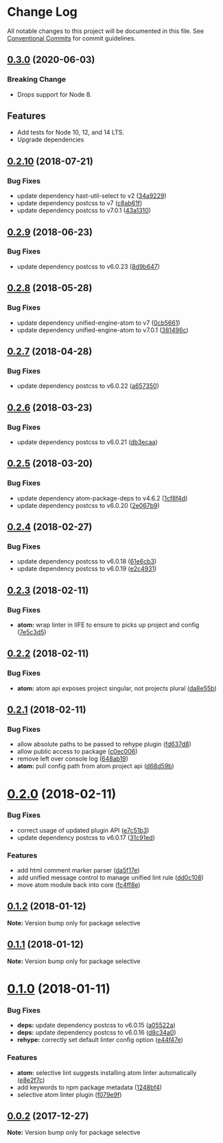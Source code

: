 # Change Log

All notable changes to this project will be documented in this file.
See [Conventional Commits](https://conventionalcommits.org) for commit guidelines.

## [0.3.0](https://github.com/ChristianMurphy/selective/compare/v0.2.10...v0.3.0) (2020-06-03)

### Breaking Change

- Drops support for Node 8.

## Features

- Add tests for Node 10, 12, and 14 LTS.
- Upgrade dependencies

## [0.2.10](https://github.com/ChristianMurphy/selective/compare/v0.2.9...v0.2.10) (2018-07-21)

### Bug Fixes

- update dependency hast-util-select to v2 ([34a9229](https://github.com/ChristianMurphy/selective/commit/34a9229))
- update dependency postcss to v7 ([c8ab61f](https://github.com/ChristianMurphy/selective/commit/c8ab61f))
- update dependency postcss to v7.0.1 ([43a1310](https://github.com/ChristianMurphy/selective/commit/43a1310))

## [0.2.9](https://github.com/ChristianMurphy/selective/compare/v0.2.8...v0.2.9) (2018-06-23)

### Bug Fixes

- update dependency postcss to v6.0.23 ([8d9b647](https://github.com/ChristianMurphy/selective/commit/8d9b647))

## [0.2.8](https://github.com/ChristianMurphy/selective/compare/v0.2.7...v0.2.8) (2018-05-28)

### Bug Fixes

- update dependency unified-engine-atom to v7 ([0cb5661](https://github.com/ChristianMurphy/selective/commit/0cb5661))
- update dependency unified-engine-atom to v7.0.1 ([381496c](https://github.com/ChristianMurphy/selective/commit/381496c))

## [0.2.7](https://github.com/ChristianMurphy/selective/compare/v0.2.6...v0.2.7) (2018-04-28)

### Bug Fixes

- update dependency postcss to v6.0.22 ([a657350](https://github.com/ChristianMurphy/selective/commit/a657350))

## [0.2.6](https://github.com/ChristianMurphy/selective/compare/v0.2.5...v0.2.6) (2018-03-23)

### Bug Fixes

- update dependency postcss to v6.0.21 ([db3ecaa](https://github.com/ChristianMurphy/selective/commit/db3ecaa))

## [0.2.5](https://github.com/ChristianMurphy/selective/compare/v0.2.4...v0.2.5) (2018-03-20)

### Bug Fixes

- update dependency atom-package-deps to v4.6.2 ([1cf8f4d](https://github.com/ChristianMurphy/selective/commit/1cf8f4d))
- update dependency postcss to v6.0.20 ([2e067b9](https://github.com/ChristianMurphy/selective/commit/2e067b9))

## [0.2.4](https://github.com/ChristianMurphy/selective/compare/v0.2.3...v0.2.4) (2018-02-27)

### Bug Fixes

- update dependency postcss to v6.0.18 ([61e6cb3](https://github.com/ChristianMurphy/selective/commit/61e6cb3))
- update dependency postcss to v6.0.19 ([e2c4931](https://github.com/ChristianMurphy/selective/commit/e2c4931))

## [0.2.3](https://github.com/ChristianMurphy/selective/compare/v0.2.2...v0.2.3) (2018-02-11)

### Bug Fixes

- **atom:** wrap linter in IIFE to ensure to picks up project and config ([7e5c3d5](https://github.com/ChristianMurphy/selective/commit/7e5c3d5))

## [0.2.2](https://github.com/ChristianMurphy/selective/compare/v0.2.1...v0.2.2) (2018-02-11)

### Bug Fixes

- **atom:** atom api exposes project singular, not projects plural ([da8e55b](https://github.com/ChristianMurphy/selective/commit/da8e55b))

## [0.2.1](https://github.com/ChristianMurphy/selective/compare/v0.2.0...v0.2.1) (2018-02-11)

### Bug Fixes

- allow absolute paths to be passed to rehype plugin ([fd637d8](https://github.com/ChristianMurphy/selective/commit/fd637d8))
- allow public access to package ([c0ec006](https://github.com/ChristianMurphy/selective/commit/c0ec006))
- remove left over console log ([648ab19](https://github.com/ChristianMurphy/selective/commit/648ab19))
- **atom:** pull config path from atom project api ([d68d59b](https://github.com/ChristianMurphy/selective/commit/d68d59b))

# [0.2.0](https://github.com/ChristianMurphy/selective/compare/v0.1.2...v0.2.0) (2018-02-11)

### Bug Fixes

- correct usage of updated plugin API ([e7c51b3](https://github.com/ChristianMurphy/selective/commit/e7c51b3))
- update dependency postcss to v6.0.17 ([31c91ed](https://github.com/ChristianMurphy/selective/commit/31c91ed))

### Features

- add html comment marker parser ([da5f17e](https://github.com/ChristianMurphy/selective/commit/da5f17e))
- add unified message control to manage unified lint rule ([dd0c108](https://github.com/ChristianMurphy/selective/commit/dd0c108))
- move atom module back into core ([fc4ff8e](https://github.com/ChristianMurphy/selective/commit/fc4ff8e))

## [0.1.2](https://github.com/ChristianMurphy/selective/compare/v0.1.1...v0.1.2) (2018-01-12)

**Note:** Version bump only for package selective

## [0.1.1](https://github.com/ChristianMurphy/selective/compare/v0.1.0...v0.1.1) (2018-01-12)

**Note:** Version bump only for package selective

# [0.1.0](https://github.com/ChristianMurphy/selective/compare/v0.0.2...v0.1.0) (2018-01-11)

### Bug Fixes

- **deps:** update dependency postcss to v6.0.15 ([a05522a](https://github.com/ChristianMurphy/selective/commit/a05522a))
- **deps:** update dependency postcss to v6.0.16 ([d8c34a0](https://github.com/ChristianMurphy/selective/commit/d8c34a0))
- **rehype:** correctly set default linter config option ([e44f47e](https://github.com/ChristianMurphy/selective/commit/e44f47e))

### Features

- **atom:** selective lint suggests installing atom linter automatically ([e8e2f7c](https://github.com/ChristianMurphy/selective/commit/e8e2f7c))
- add keywords to npm package metadata ([1248bf4](https://github.com/ChristianMurphy/selective/commit/1248bf4))
- selective atom linter plugin ([f079e9f](https://github.com/ChristianMurphy/selective/commit/f079e9f))

## [0.0.2](https://github.com/ChristianMurphy/selective/compare/v0.0.1...v0.0.2) (2017-12-27)

**Note:** Version bump only for package selective
